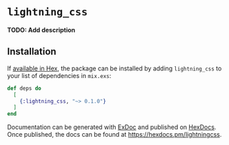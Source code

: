 # `lightning_css`

**TODO: Add description**

## Installation

If [available in Hex](https://hex.pm/docs/publish), the package can be installed
by adding `lightning_css` to your list of dependencies in `mix.exs`:

```elixir
def deps do
  [
    {:lightning_css, "~> 0.1.0"}
  ]
end
```

Documentation can be generated with [ExDoc](https://github.com/elixir-lang/ex_doc)
and published on [HexDocs](https://hexdocs.pm). Once published, the docs can
be found at <https://hexdocs.pm/lightningcss>.

